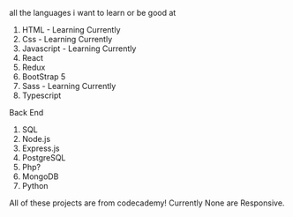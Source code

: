 


all the languages i want to learn or be good at
1. HTML - Learning Currently
2. Css - Learning Currently
3. Javascript - Learning Currently
4. React
5. Redux
6. BootStrap 5
7. Sass - Learning Currently 
8. Typescript

Back End
1. SQL
2. Node.js
3. Express.js
4. PostgreSQL
5. Php?
6. MongoDB
7. Python


All of these projects are from codecademy! Currently None are Responsive.